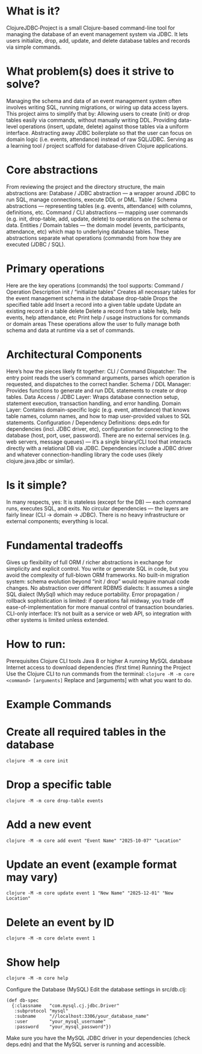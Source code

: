 # What is it?
ClojureJDBC‑Project is a small Clojure-based command-line tool for managing the database of an event management system via JDBC. It lets users initialize, drop, add, update, and delete database tables and records via simple commands.

# What problem(s) does it strive to solve?
Managing the schema and data of an event management system often involves writing SQL, running migrations, or wiring up data access layers. This project aims to simplify that by:
Allowing users to create (init) or drop tables easily via commands, without manually writing DDL.
Providing data-level operations (insert, update, delete) against those tables via a uniform interface.
Abstracting away JDBC boilerplate so that the user can focus on domain logic (i.e. events, attendance) instead of raw SQL/JDBC.
Serving as a learning tool / project scaffold for database‑driven Clojure applications.
# Core abstractions
From reviewing the project and the directory structure, the main abstractions are:
Database / JDBC abstraction — a wrapper around JDBC to run SQL, manage connections, execute DDL or DML.
Table / Schema abstractions — representing tables (e.g. events, attendance) with columns, definitions, etc.
Command / CLI abstractions — mapping user commands (e.g. init, drop-table, add, update, delete) to operations on the schema or data.
Entities / Domain tables — the domain model (events, participants, attendance, etc) which map to underlying database tables.
These abstractions separate what operations (commands) from how they are executed (JDBC / SQL).
# Primary operations
Here are the key operations (commands) the tool supports:
Command / Operation	Description
init / “initialize tables”	Creates all necessary tables for the event management schema in the database
drop-table <tablename>	Drops the specified table
add	Insert a record into a given table
update	Update an existing record in a table
delete	Delete a record from a table
help, help events, help attendance, etc	Print help / usage instructions for commands or domain areas
These operations allow the user to fully manage both schema and data at runtime via a set of commands.
# Architectural Components
Here’s how the pieces likely fit together:
CLI / Command Dispatcher: The entry point reads the user’s command arguments, parses which operation is requested, and dispatches to the correct handler.
Schema / DDL Manager: Provides functions to generate and run DDL statements to create or drop tables.
Data Access / JDBC Layer: Wraps database connection setup, statement execution, transaction handling, and error handling.
Domain Layer: Contains domain-specific logic (e.g. event, attendance) that knows table names, column names, and how to map user-provided values to SQL statements.
Configuration / Dependency Definitions: deps.edn for dependencies (incl. JDBC driver, etc), configuration for connecting to the database (host, port, user, password).
There are no external services (e.g. web servers, message queues) — it’s a single binary/CLI tool that interacts directly with a relational DB via JDBC.
Dependencies include a JDBC driver and whatever connection-handling library the code uses (likely clojure.java.jdbc or similar).
# Is it simple?
In many respects, yes:
It is stateless (except for the DB) — each command runs, executes SQL, and exits.
No circular dependencies — the layers are fairly linear (CLI → domain → JDBC).
There is no heavy infrastructure or external components; everything is local.
# Fundamental tradeoffs
Gives up flexibility of full ORM / richer abstractions in exchange for simplicity and explicit control. You write or generate SQL in code, but you avoid the complexity of full-blown ORM frameworks.
No built-in migration system: schema evolution beyond “init / drop” would require manual code changes.
No abstraction over different RDBMS dialects: It assumes a single SQL dialect (MySql) which may reduce portability.
Error propagation / rollback sophistication is limited: if operations fail midway, you trade off ease-of-implementation for more manual control of transaction boundaries.
CLI-only interface: It’s not built as a service or web API, so integration with other systems is limited unless extended.

# How to run: 
Prerequisites
Clojure CLI tools
Java 8 or higher
A running MySQL database
Internet access to download dependencies (first time)
Running the Project
Use the Clojure CLI to run commands from the terminal:
```clojure -M -m core <command> [arguments]```
Replace <command> and [arguments] with what you want to do.
# Example Commands
# Create all required tables in the database
```clojure -M -m core init```

# Drop a specific table
```clojure -M -m core drop-table events```

# Add a new event
```clojure -M -m core add event "Event Name" "2025-10-07" "Location"```

# Update an event (example format may vary)
```clojure -M -m core update event 1 "New Name" "2025-12-01" "New Location"```

# Delete an event by ID
```clojure -M -m core delete event 1```

# Show help
```clojure -M -m core help```

Configure the Database (MySQL)
Edit the database settings in src/db.clj:
```
(def db-spec
  {:classname   "com.mysql.cj.jdbc.Driver"
   :subprotocol "mysql"
   :subname     "//localhost:3306/your_database_name"
   :user        "your_mysql_username"
   :password    "your_mysql_password"})
```
Make sure you have the MySQL JDBC driver in your dependencies (check deps.edn) and that the MySQL server is running and accessible.
